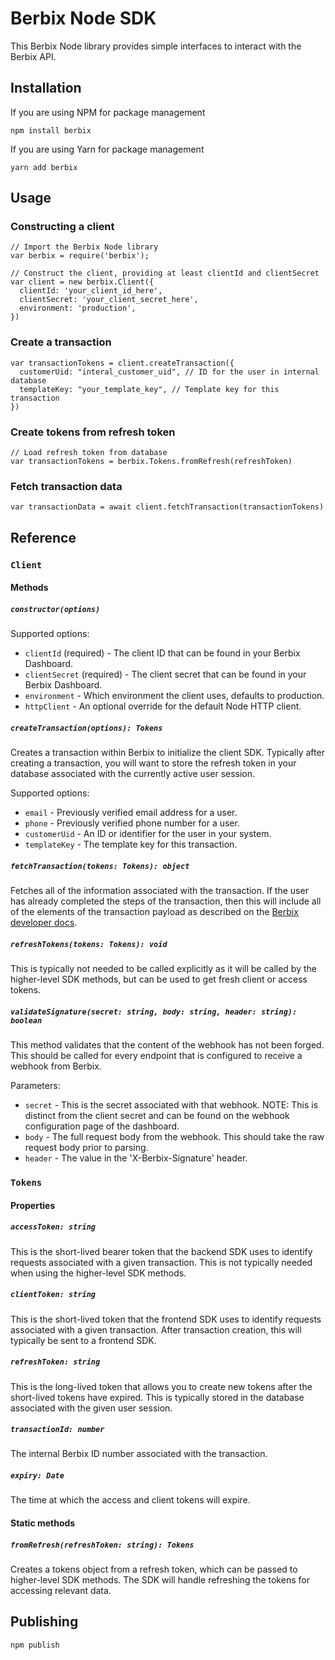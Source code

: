 # Berbix Node SDK

This Berbix Node library provides simple interfaces to interact with the Berbix API.

## Installation

If you are using NPM for package management

    npm install berbix

If you are using Yarn for package management

    yarn add berbix

## Usage

### Constructing a client

    // Import the Berbix Node library
    var berbix = require('berbix');

    // Construct the client, providing at least clientId and clientSecret
    var client = new berbix.Client({
      clientId: 'your_client_id_here',
      clientSecret: 'your_client_secret_here',
      environment: 'production',
    })

### Create a transaction

    var transactionTokens = client.createTransaction({
      customerUid: "interal_customer_uid", // ID for the user in internal database
      templateKey: "your_template_key", // Template key for this transaction
    })

### Create tokens from refresh token

    // Load refresh token from database
    var transactionTokens = berbix.Tokens.fromRefresh(refreshToken)

### Fetch transaction data

    var transactionData = await client.fetchTransaction(transactionTokens)
 
## Reference

### `Client`

#### Methods

##### `constructor(options)`

Supported options:

 * `clientId` (required) - The client ID that can be found in your Berbix Dashboard.
 * `clientSecret` (required) - The client secret that can be found in your Berbix Dashboard.
 * `environment` - Which environment the client uses, defaults to production.
 * `httpClient` - An optional override for the default Node HTTP client.

##### `createTransaction(options): Tokens`

Creates a transaction within Berbix to initialize the client SDK. Typically after creating
a transaction, you will want to store the refresh token in your database associated with the
currently active user session.

Supported options:

 * `email` - Previously verified email address for a user.
 * `phone` - Previously verified phone number for a user.
 * `customerUid` - An ID or identifier for the user in your system.
 * `templateKey` - The template key for this transaction.

##### `fetchTransaction(tokens: Tokens): object`

Fetches all of the information associated with the transaction. If the user has already completed the steps of the transaction, then this will include all of the elements of the transaction payload as described on the [Berbix developer docs](https://developers.berbix.com).

##### `refreshTokens(tokens: Tokens): void`

This is typically not needed to be called explicitly as it will be called by the higher-level
SDK methods, but can be used to get fresh client or access tokens.

##### `validateSignature(secret: string, body: string, header: string): boolean`

This method validates that the content of the webhook has not been forged. This should be called for every endpoint that is configured to receive a webhook from Berbix.

Parameters:

 * `secret` - This is the secret associated with that webhook. NOTE: This is distinct from the client secret and can be found on the webhook configuration page of the dashboard.
 * `body` - The full request body from the webhook. This should take the raw request body prior to parsing.
 * `header` - The value in the 'X-Berbix-Signature' header.

### `Tokens`

#### Properties

##### `accessToken: string`

This is the short-lived bearer token that the backend SDK uses to identify requests associated with a given transaction. This is not typically needed when using the higher-level SDK methods.

##### `clientToken: string`

This is the short-lived token that the frontend SDK uses to identify requests associated with a given transaction. After transaction creation, this will typically be sent to a frontend SDK.

##### `refreshToken: string`

This is the long-lived token that allows you to create new tokens after the short-lived tokens have expired. This is typically stored in the database associated with the given user session.

##### `transactionId: number`

The internal Berbix ID number associated with the transaction.

##### `expiry: Date`

The time at which the access and client tokens will expire.

#### Static methods

##### `fromRefresh(refreshToken: string): Tokens`

Creates a tokens object from a refresh token, which can be passed to higher-level SDK methods. The SDK will handle refreshing the tokens for accessing relevant data.

## Publishing

    npm publish
